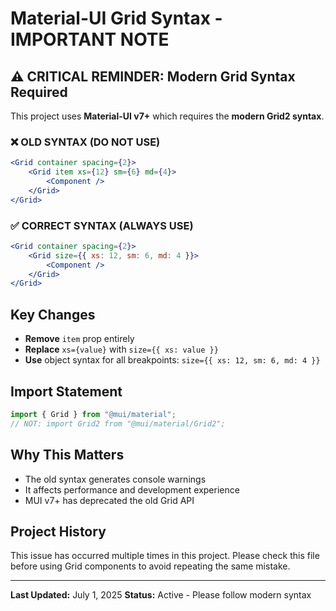 # Material-UI Grid Syntax - IMPORTANT NOTE

## ⚠️ CRITICAL REMINDER: Modern Grid Syntax Required

This project uses **Material-UI v7+** which requires the **modern Grid2 syntax**.

### ❌ OLD SYNTAX (DO NOT USE)

```jsx
<Grid container spacing={2}>
    <Grid item xs={12} sm={6} md={4}>
        <Component />
    </Grid>
</Grid>
```

### ✅ CORRECT SYNTAX (ALWAYS USE)

```jsx
<Grid container spacing={2}>
    <Grid size={{ xs: 12, sm: 6, md: 4 }}>
        <Component />
    </Grid>
</Grid>
```

## Key Changes

- **Remove** `item` prop entirely
- **Replace** `xs={value}` with `size={{ xs: value }}`
- **Use** object syntax for all breakpoints: `size={{ xs: 12, sm: 6, md: 4 }}`

## Import Statement

```jsx
import { Grid } from "@mui/material";
// NOT: import Grid2 from "@mui/material/Grid2";
```

## Why This Matters

- The old syntax generates console warnings
- It affects performance and development experience
- MUI v7+ has deprecated the old Grid API

## Project History

This issue has occurred multiple times in this project. Please check this file before using Grid components to avoid repeating the same mistake.

---

**Last Updated:** July 1, 2025
**Status:** Active - Please follow modern syntax
